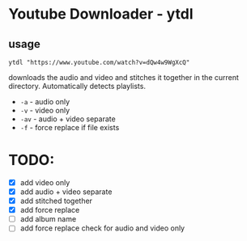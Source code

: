 # Youtube Downloader - ytdl

## usage
```shell
ytdl "https://www.youtube.com/watch?v=dQw4w9WgXcQ"
```
downloads the audio and video and stitches it together in the current directory. Automatically detects playlists.

- `-a` - audio only
- `-v` - video only
- `-av` - audio + video separate
- `-f` - force replace if file exists

# TODO:
- [x] add video only
- [x] add audio + video separate
- [x] add stitched together
- [x] add force replace
- [ ] add album name
- [ ] add force replace check for audio and video only